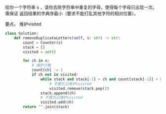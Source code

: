 给你一个字符串 s ，请你去除字符串中重复的字母，使得每个字母只出现一次。需保证 返回结果的字典序最小（要求不能打乱其他字符的相对位置）。

要点， 维护visited
```py
class Solution:
    def removeDuplicateLetters(self, s: str) -> str:
        count = Counter(s)
        stack = []
        visited = set()

        for ch in s:
            # 维护计数
            count[ch] -= 1
            if ch not in visited:
                while stack and stack[-1] > ch and count[stack[-1]] > 0:
                    # 不要忘记维护visited
                    visited.remove(stack.pop())
                stack.append(ch)
                # 不要忘记维护visited
                visited.add(ch)
        return "".join(stack)
```